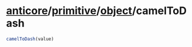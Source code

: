 # [anticore](../../../#reference)/[primitive](../../#reference)/[object](../#reference)/<a name="reference">camelToDash</a>

```js
camelToDash(value)
```